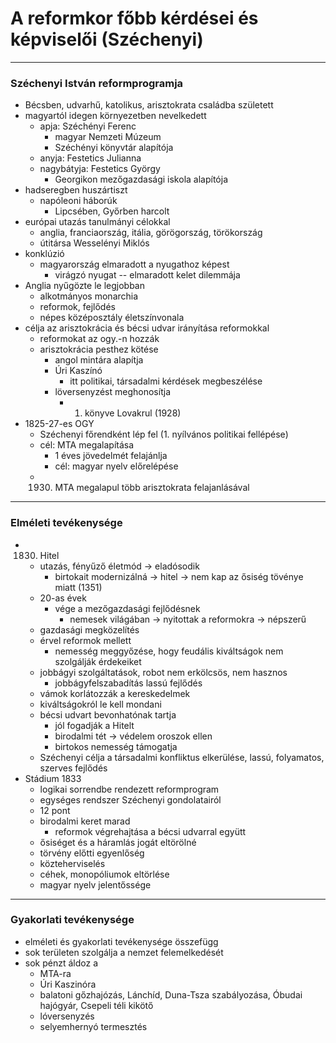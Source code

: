 # A reformkor főbb kérdései és képviselői (Széchenyi)
---
### Széchenyi István reformprogramja
- Bécsben, udvarhű, katolikus, arisztokrata családba született
- magyartól idegen környezetben nevelkedett
	- apja: Széchényi Ferenc
		- magyar Nemzeti Múzeum
		- Széchényi könyvtár alapítója
	- anyja: Festetics Julianna
	- nagybátyja: Festetics György
		- Georgikon mezőgazdasági iskola alapítója
- hadseregben huszártiszt
	- napóleoni háborúk
		- Lipcsében, Győrben harcolt
- európai utazás tanulmányi célokkal
	- anglia, franciaország, itália, görögország, törökország
	- útitársa Wesselényi Miklós
- konklúzió
	- magyarország elmaradott a nyugathoz képest
		- virágzó nyugat -- elmaradott kelet dilemmája
- Anglia nyűgözte le legjobban
	- alkotmányos monarchia
	- reformok, fejlődés
	- népes középosztály életszínvonala
- célja az arisztokrácia és bécsi udvar irányítása reformokkal
	- reformokat az ogy.-n hozzák
	- arisztokrácia pesthez kötése
		- angol mintára alapítja
		- Úri Kaszínó
			- itt politikai, társadalmi kérdések megbeszélése
		- löversenyzést meghonosítja
			- 1. könyve Lovakrul (1928)
- 1825-27-es OGY
	- Széchenyi főrendként lép fel (1. nyílvános politikai fellépése)
	- cél: MTA megalapítása
		- 1 éves jövedelmét felajánlja 
		- cél: magyar nyelv előrelépése
	- 1930. MTA megalapul több arisztokrata felajanlásával
---
### Elméleti tevékenysége
- 1830. Hitel
	- utazás, fényűző életmód -> eladósodik
		- birtokait modernizálná -> hitel -> nem kap az ősiség tövénye miatt (1351)
	- 20-as évek
		- vége a mezőgazdasági fejlődésnek
			- nemesek világában -> nyitottak a reformokra -> népszerű
	- gazdasági megközelítés
	- érvel reformok mellett
		- nemesség meggyőzése, hogy feudális kiváltságok nem szolgálják érdekeiket
	- jobbágyi szolgáltatások, robot nem erkölcsös, nem hasznos
		- jobbágyfelszabadítás lassú fejlődés
	- vámok korlátozzák a kereskedelmek
	- kiváltságokról le kell mondani
	- bécsi udvart bevonhatónak tartja
		- jól fogadják a Hitelt
		- birodalmi tét -> védelem oroszok ellen
		- birtokos nemesség támogatja
	- Széchenyi célja a társadalmi konfliktus elkerülése, lassú, folyamatos, szerves fejlődés
- Stádium 1833
	- logikai sorrendbe rendezett reformprogram
	- egységes rendszer Széchenyi gondolatairól
	- 12 pont
	- birodalmi keret marad
		- reformok végrehajtása a bécsi udvarral együtt
	- ősiséget és a háramlás jogát eltörölné
	- törvény előtti egyenlőség
	- közteherviselés
	- céhek, monopóliumok eltörlése
	- magyar nyelv jelentőssége 
---
### Gyakorlati tevékenysége
- elméleti és gyakorlati tevékenysége összefügg
- sok területen szolgálja a nemzet felemelkedését
- sok pénzt áldoz a 
	- MTA-ra
	- Úri Kaszinóra
	- balatoni gőzhajózás, Lánchíd, Duna-Tsza szabályozása, Óbudai hajógyár, Csepeli téli kikötő
	- lóversenyzés
	- selyemhernyó termesztés